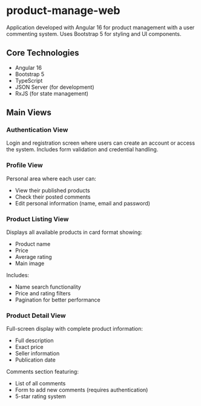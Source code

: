# product-manage-web

Application developed with Angular 16 for product management with a user commenting system. Uses Bootstrap 5 for styling and UI components.

## Core Technologies
- Angular 16
- Bootstrap 5
- TypeScript
- JSON Server (for development)
- RxJS (for state management)

## Main Views

### Authentication View
Login and registration screen where users can create an account or access the system. Includes form validation and credential handling.

### Profile View
Personal area where each user can:
- View their published products
- Check their posted comments
- Edit personal information (name, email and password)

### Product Listing View
Displays all available products in card format showing:
- Product name
- Price
- Average rating
- Main image

Includes:
- Name search functionality
- Price and rating filters
- Pagination for better performance

### Product Detail View
Full-screen display with complete product information:
- Full description
- Exact price
- Seller information
- Publication date

Comments section featuring:
- List of all comments
- Form to add new comments (requires authentication)
- 5-star rating system
